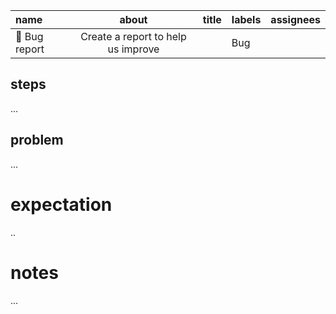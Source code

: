 | name  | about | title | labels | assignees |
|:---|:---:|---:|:---|:---:|
| 🐛 Bug report | Create a report to help us improve |  | Bug |  | 

## steps

...

## problem

...

# expectation

..


# notes

...